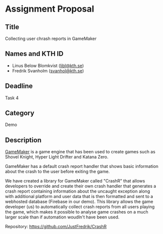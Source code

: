 # Assignment Proposal

## Title

Collecting user chrash reports in GameMaker

## Names and KTH ID
- Linus Below Blomkvist (libl@kth.se)
- Fredrik Svanholm (svanhol@kth.se)

## Deadline

Task 4

## Category

Demo

## Description

[GameMaker](https://gamemaker.io/) is a game engine that has been used to create games such as Shovel Knight, Hyper Light Drifter and Katana Zero. 

GameMaker has a default crash report handler that shows basic information about the crash to the user before exiting the game. 

We have created a library for GameMaker called "CrashR" that allows developers to override and create their own crash handler that generates a crash report containing information about the uncaught exception along with additional platform and user data that is then formatted and sent to a webhosted database (Firebase in our demo). This library allows the game developer (us) to automatically collect crash reports from all users playing the game, which makes it possible to analyse game crashes on a much larger scale than if automation woudln't have been used.

Repository: https://github.com/JustFredrik/CrashR
